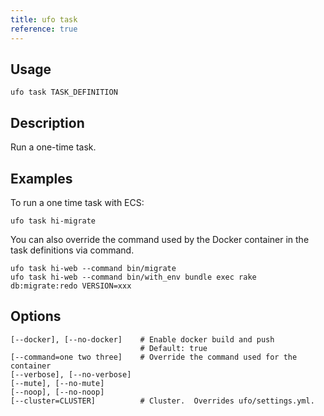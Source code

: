 ```yaml
---
title: ufo task
reference: true
---
```


## Usage

    ufo task TASK_DEFINITION

## Description

Run a one-time task.

## Examples

To run a one time task with ECS:

    ufo task hi-migrate

You can also override the command used by the Docker container in the task definitions via command.

    ufo task hi-web --command bin/migrate
    ufo task hi-web --command bin/with_env bundle exec rake db:migrate:redo VERSION=xxx


## Options

```
[--docker], [--no-docker]    # Enable docker build and push
                             # Default: true
[--command=one two three]    # Override the command used for the container
[--verbose], [--no-verbose]  
[--mute], [--no-mute]        
[--noop], [--no-noop]        
[--cluster=CLUSTER]          # Cluster.  Overrides ufo/settings.yml.
```

